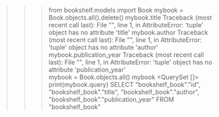 >>>from bookshelf.models import Book
>>>mybook = Book.objects.all().delete()
>>> mybook.title 
Traceback (most recent call last):
  File "<console>", line 1, in <module>
AttributeError: 'tuple' object has no attribute 'title'
>>> mybook.author
Traceback (most recent call last):
  File "<console>", line 1, in <module>
AttributeError: 'tuple' object has no attribute 'author'
>>> mybook.publication_year
Traceback (most recent call last):
  File "<console>", line 1, in <module>
AttributeError: 'tuple' object has no attribute 'publication_year'      
>>> mybook = Book.objects.all()
>>> mybook
<QuerySet []>
>>> print(mybook.query)
SELECT "bookshelf_book"."id", "bookshelf_book"."title", "bookshelf_book"."author", "bookshelf_book"."publication_year" FROM "bookshelf_book"    
>>>

